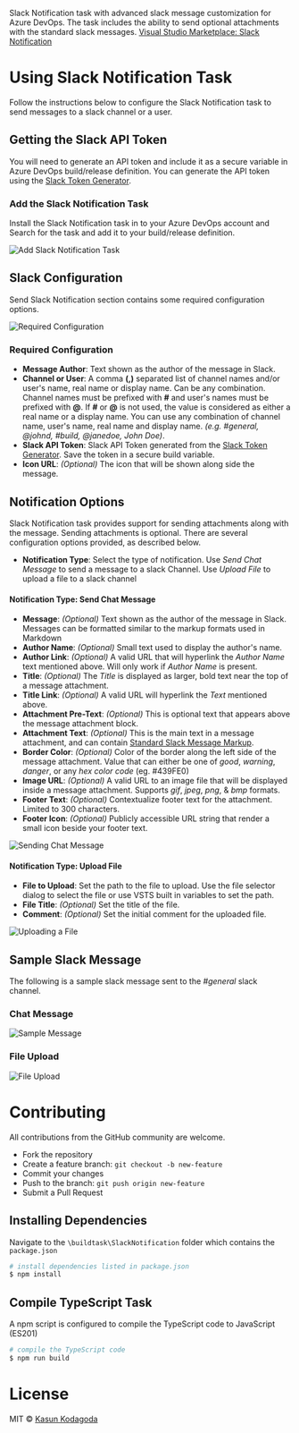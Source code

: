 Slack Notification task with advanced slack message customization for Azure DevOps. The task includes the ability to send optional attachments with the standard slack messages.
[Visual Studio Marketplace: Slack Notification](https://marketplace.visualstudio.com/items?itemName=kasunkodagoda.slack-notification)

# Using Slack Notification Task
Follow the instructions below to configure the Slack Notification task to send messages to a slack channel or a user.

## Getting the Slack API Token
You will need to generate an API token and include it as a secure variable in Azure DevOps build/release definition. You can generate the API token using the [Slack Token Generator](https://api.slack.com/custom-integrations/legacy-tokens).


### Add the Slack Notification Task
Install the Slack Notification task in to your Azure DevOps account and Search for the task and add it to your build/release definition.

![Add Slack Notification Task](https://raw.githubusercontent.com/kasunkv/slack-notification/master/screenshots/screenshot-add-slack-notification-task.png)

## Slack Configuration
Send Slack Notification section contains some required configuration options.


![Required Configuration](https://raw.githubusercontent.com/kasunkv/slack-notification/master/screenshots/screenshot-required-options.png)

### Required Configuration
 
 * **Message Author**: Text shown as the author of the message in Slack.
 * **Channel or User**: A comma **(,)** separated list of channel names and/or user's name, real name or display name. Can be any combination. Channel names must be prefixed with **#** and user's names must be prefixed with **@**. If **#** or **@** is not used, the value is considered as either a real name or a display name. You can use any combination of channel name, user's name, real name and display name. _(e.g. #general, @johnd, #build, @janedoe, John Doe)_.
 * **Slack API Token**: Slack API Token generated from the [Slack Token Generator](https://api.slack.com/custom-integrations/legacy-tokens). Save the token in a secure build variable.
 * **Icon URL**: _(Optional)_ The icon that will be shown along side the message.

## Notification Options
Slack Notification task provides support for sending attachments along with the message. Sending attachments is optional. There are several configuration options provided, as described below. 
 
 * **Notification Type**: Select the type of notification. Use _Send Chat Message_ to send a message to a slack Channel. Use _Upload File_ to upload a file to a slack channel

 #### Notification Type: Send Chat Message

 * **Message**: _(Optional)_ Text shown as the author of the message in Slack. Messages can be formatted similar to the markup formats used in Markdown
 * **Author Name**: _(Optional)_ Small text used to display the author's name.
 * **Author Link**: _(Optional)_ A valid URL that will hyperlink the _Author Name_ text mentioned above. Will only work if _Author Name_ is present.
 * **Title**: _(Optional)_ The _Title_ is displayed as larger, bold text near the top of a message attachment.
 * **Title Link**: _(Optional)_ A valid URL will hyperlink the _Text_ mentioned above.
 * **Attachment Pre-Text**: _(Optional)_ This is optional text that appears above the message attachment block.
 * **Attachment Text**: _(Optional)_ This is the main text in a message attachment, and can contain [Standard Slack Message Markup](https://api.slack.com/docs/message-formatting).
 * **Border Color**: _(Optional)_ Color of the border along the left side of the message attachment. Value that can either be one of _good_, _warning_, _danger_, or any _hex color code_ (eg. #439FE0)
 * **Image URL**: _(Optional)_ A valid URL to an image file that will be displayed inside a message attachment. Supports _gif_, _jpeg_, _png_, & _bmp_ formats.
 * **Footer Text**: _(Optional)_ Contextualize footer text for the attachment. Limited to 300 characters.
 * **Footer Icon**: _(Optional)_ Publicly accessible URL string that render a small icon beside your footer text.

 ![Sending Chat Message](https://raw.githubusercontent.com/kasunkv/slack-notification/master/screenshots/screenshot-send-chat-message.PNG)


 #### Notification Type: Upload File

* **File to Upload**: Set the path to the file to upload. Use the file selector dialog to select the file or use VSTS built in variables to set the path.
 * **File Title**: _(Optional)_ Set the title of the file.
 * **Comment**: _(Optional)_ Set the initial comment for the uploaded file.

 ![Uploading a File](https://raw.githubusercontent.com/kasunkv/slack-notification/master/screenshots/screenshot-upload-file.PNG)


 ## Sample Slack Message
The following is a sample slack message sent to the _#general_ slack channel.

### Chat Message
![Sample Message](https://raw.githubusercontent.com/kasunkv/slack-notification/master/screenshots/screenshot-slack-message.PNG)

### File Upload
![File Upload](https://raw.githubusercontent.com/kasunkv/slack-notification/master/screenshots/screenshot-uploaded-to-slack.PNG)


# Contributing
All contributions from the GitHub community are welcome.

* Fork the repository
* Create a feature branch: `git checkout -b new-feature`
* Commit your changes
* Push to the branch: `git push origin new-feature`
* Submit a Pull Request


## Installing Dependencies
Navigate to the `\buildtask\SlackNotification` folder which contains the `package.json`

```sh
# install dependencies listed in package.json
$ npm install
```

## Compile TypeScript Task
A npm script is configured to compile the TypeScript code to JavaScript (ES201)
```sh
# compile the TypeScript code
$ npm run build
```


# License
MIT © [Kasun Kodagoda](http://kasunkodagoda.k2vsoftware.com)


